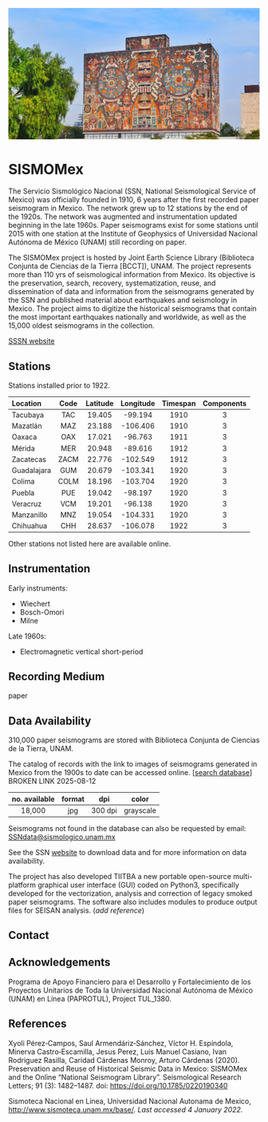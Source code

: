 <!---
layout              : page
show_meta           : false
title               : "Sismoteca Nacional en Línea, Universidad Nacional Autónoma de México"
subheadline         : "SISMOMex"
teaser              : "More information about this organization"
header:
   image_fullwidth  : "unam.jpg"
permalink           : "/organizations/unam"
breadcrumb          : true
--->

![some dummy txt](../../images/unam.jpg)

# SISMOMex

The Servicio Sismológico Nacional (SSN, National Seismological Service of Mexico) was officially founded in 1910, 6 years after the first recorded paper seismogram in Mexico. The network grew up to 12 stations by the end of the 1920s. The network was augmented and instrumentation updated beginning in the late 1960s. Paper seismograms exist for some stations until 2015 with one station at the Institute of Geophysics of Universidad Nacional Autónoma de México (UNAM) still recording on paper.

The SISMOMex project is hosted by Joint Earth Science Library (Biblioteca Conjunta de Ciencias de la Tierra [BCCT]), UNAM. The project represents more than 110 yrs of seismological information from Mexico. Its objective is the preservation, search, recovery, systematization, reuse, and dissemination of data and information from the seismograms generated by the SSN and published material about earthquakes and seismology in Mexico. The project aims to digitize the historical seismograms that contain the most important earthquakes nationally and worldwide, as well as the 15,000 oldest seismograms in the collection.

[SSSN website](http://www.sismoteca.unam.mx/)
## Stations

Stations installed prior to 1922.

**Location** | **Code** | **Latitude** | **Longitude** | **Timespan** | **Components**
:--- | :---: | :---: | :---: | :---: | :---:
Tacubaya | TAC | 19.405 | -99.194 | 1910 | 3
Mazatlán | MAZ | 23.188 | -106.406 | 1910 | 3
Oaxaca | OAX | 17.021 | -96.763 | 1911 | 3
Mérida | MER | 20.948 | -89.616 | 1912 | 3
Zacatecas | ZACM | 22.776 | -102.549 | 1912 | 3
Guadalajara | GUM | 20.679 | -103.341 | 1920 | 3
Colima | COLM | 18.196 | -103.704 | 1920 | 3
Puebla | PUE | 19.042 | -98.197 | 1920 | 3
Veracruz | VCM | 19.201 | -96.138 | 1920 | 3
Manzanillo | MNZ | 19.054 | -104.331 | 1920 | 3
Chihuahua | CHH | 28.637 | -106.078 | 1922 | 3

Other stations not listed here are available online.

## Instrumentation
Early instruments:
* Wiechert  
* Bosch-Omori  
* Milne  

Late 1960s:  
* Electromagnetic vertical short-period



## Recording Medium
paper

## Data Availability
310,000 paper seismograms are stored with Biblioteca Conjunta de Ciencias de la Tierra, UNAM.

The catalog of records with the link to images of seismograms generated in Mexico from the 1900s to date can be accessed online. [[search database](http://132.248.182.16:8991/F/-/?func=find-b-0&local_base=ati01)] BROKEN LINK 2025-08-12

**no. available** | **format** | **dpi** | **color**
| :---: | :---: | :---: | :---:
18,000 | jpg| 300 dpi | grayscale

Seismograms not found in the database can also be requested by email: SSNdata@sismologico.unam.mx

See the SSN [website](http://www.sismoteca.unam.mx/) to download data and for more information on data availability.

The project has also developed TIITBA a new portable open-source multi-platform graphical user interface (GUI)
coded on Python3, specifically developed for the vectorization, analysis and correction of legacy smoked
paper seismograms. The software also includes modules to produce output files for SEISAN analysis. (*add reference*)

## Contact

## Acknowledgements
Programa de Apoyo Financiero para el Desarrollo y Fortalecimiento de los Proyectos
Unitarios de Toda la Universidad Nacional Autónoma de México
(UNAM) en Línea (PAPROTUL), Project TUL_1380.

## References
Xyoli Pérez‐Campos, Saul Armendáriz‐Sánchez, Víctor H. Espíndola, Minerva Castro‐Escamilla, Jesus Perez, Luis Manuel Casiano, Ivan Rodriguez Rasilla, Caridad Cárdenas Monroy, Arturo Cárdenas (2020). Preservation and Reuse of Historical Seismic Data in Mexico: SISMOMex and the Online “National Seismogram Library”. Seismological Research Letters; 91 (3): 1482–1487. doi: https://doi.org/10.1785/0220190340

Sismoteca Nacional en Linea, Universidad Nacional Autonama de Mexico, http://www.sismoteca.unam.mx/base/. *Last accessed 4 January 2022.*
